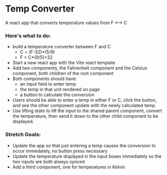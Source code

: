 # Temp Converter
A react app that converts temperature values from F <--> C

### Here's what to do:
 - build a temperature converter between F and C
   - C = (F-32)*(5/9)
   - F = C*(9/5)+32
 - Start a new react app with the Vite react template
 - Add two components, the Fahrenheit component and the Celsius component, both children of the root component
 - Both components should have:
   - an input field to enter temp
   - the temp in that unit rendered on page
   - a button to calculate the conversion
 - Users should be able to enter a temp in either F or C, click the button, and see the other component update with the newly calculated temp.
 - Use lifting state to lift the input to the shared parent component, convert the temperature, then send it down to the other child component to be displayed.


### Stretch Goals:
 - Update the app so that just entering a temp causes the conversion to occur immedately, no button press necessary
 - Update the temperature displayed in the input boxes immediately so the two inputs are both always synced
 - Add a third component, one for temperatures in Kelvin